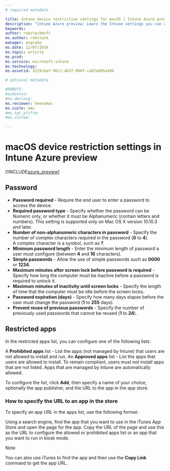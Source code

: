 ```yaml
---
# required metadata

title: Intune device restriction settings for macOS | Intune Azure preview | Microsoft Docs
description: "Intune Azure preview: Learn the Intune settings you can use to control device settings and functionality on macOS devices."
keywords:
author: robstackmsft
ms.author: robstack
manager: angrobe
ms.date: 12/07/2016
ms.topic: article
ms.prod:
ms.service: microsoft-intune
ms.technology:
ms.assetid: 3129cbaf-96c2-4837-8907-ca87a605a496

# optional metadata

#ROBOTS:
#audience:
#ms.devlang:
ms.reviewer: heenamac
ms.suite: ems
#ms.tgt_pltfrm:
#ms.custom:

---
```


# macOS device restriction settings in Intune Azure preview

[!INCLUDE[azure_preview](../includes/azure_preview.md)]

## Password
- 	**Password required** - Require the end user to enter a password to access the device.
- 	**Required password type** - Specify whether the password can be Numeric only, or whether it must be Alphanumeric (contain letters and numbers). This setting is supported only on Mac OS X version 10.10.3 and later.
- 	**Number of non-alphanumeric characters in password** - Specify the number of complex characters required in the password (**0** to **4**).<br>A complex character is a symbol, such as **?**.
- 	**Minimum password length** - Enter the minimum length of password a user must configure (between **4** and **16** characters).
- 	**Simple passwords** - Allow the use of simple passwords such as **0000** or **1234**.
- 	**Maximum minutes after screen lock before password is required** - Specify how long the computer must be inactive before a password is required to unlock it.
- 	**Maximum minutes of inactivity until screen locks** - Specify the length of time that the computer must be idle before the screen locks.
- 	**Password expiration (days)** - Specify how many days elapse before the user must change the password (**1** to **255** days).
- 	**Prevent reuse of previous passwords** - Specify the number of previously used passwords that cannot be reused (**1** to **24**).

## Restricted apps

In the restricted apps list, you can configure one of the following lists:

A **Prohibited apps** list - List the apps (not managed by Intune) that users are not allowed to install and run.
An **Approved apps** list - List the apps that users are allowed to install. To remain compliant, users must not install apps that are not listed. Apps that are managed by Intune are automatically allowed.

To configure the list, click **Add**, then specify a name of your choice, optionally the app publisher, and the URL to the app in the app store.

### How to specify the URL to an app in the store

To specify an app URL in the apps list, use the following format:

Using a search engine, find the app that you want to use in the iTunes App Store and open the page for the app.
Copy the URL of the page and use this as the URL to configure the allowed or prohibited apps list or an app that you want to run in kiosk mode.

> [!Note]
> You can also use iTunes to find the app and then use the **Copy Link** command to get the app URL.
